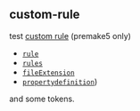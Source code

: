 ## custom-rule
test [custom rule](https://premake.github.io/docs/Custom-Rules) (premake5 only)

- [`rule`](https://premake.github.io/docs/rule)
- [`rules`](https://premake.github.io/docs/rules)
- [`fileExtension`](https://premake.github.io/docs/fileextension)
- [`propertydefinition`](https://premake.github.io/docs/propertydefinition))

and some tokens.

